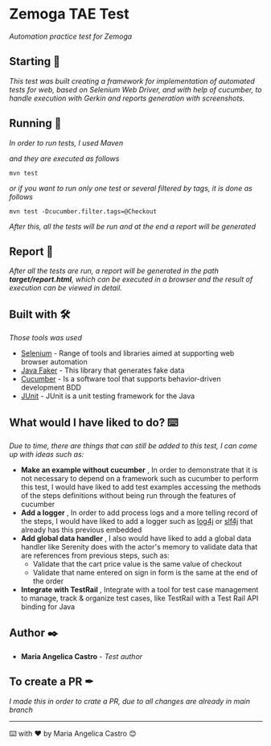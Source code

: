 
# Zemoga TAE Test

_Automation practice test for Zemoga_

## Starting 🚀

_This test was built creating a framework for implementation of automated tests for web, based on Selenium Web Driver, and with help of cucumber, to handle execution with Gerkin and reports generation with screenshots._


## Running 🔧

_In order to run tests, I used Maven_

_and they are executed as follows_

```
mvn test
```
_or if you want to run only one test or several filtered by tags, it is done as follows_

```
mvn test -Dcucumber.filter.tags=@Checkout
```

_After this, all the tests will be run and at the end a report will be generated_


## Report 🧾

_After all the tests are run, a report will be generated in the path **target/report.html**, which can be executed in a browser and the result of execution can be viewed in detail._


## Built with 🛠️

_Those tools was used_

* [Selenium](https://www.selenium.dev/) - Range of tools and libraries aimed at supporting web browser automation
* [Java Faker](https://github.com/DiUS/java-faker) - This library that generates fake data
* [Cucumber](https://cucumber.io/) - Is a software tool that supports behavior-driven development BDD
* [JUnit](https://junit.org/junit5/) - JUnit is a unit testing framework for the Java


## What would I have liked to do? ⌨️

_Due to time, there are things that can still be added to this test, I can come up with ideas such as:_

- **Make an example without cucumber** , In order to demonstrate that it is not necessary to depend on a framework such as cucumber to perform this test, I would have liked to add test examples accessing the methods of the steps definitions without being run through the features of cucumber
- **Add a logger** , In order to add process logs and a more telling record of the steps, I would have liked to add a logger such as [log4j](https://logging.apache.org/log4j/2.x/) or [slf4j](https://www.slf4j.org/) that already has this previous embedded
- **Add global data handler** , I also would have liked to add a global data handler like Serenity does with the actor's memory to validate data that are references from previous steps, such as:
  - Validate that the cart price value is the same value of checkout 
  - Validate that name entered on sign in form is the same at the end of the order
- **Integrate with TestRail** , Integrate with a tool for test case management to manage, track & organize test cases, like TestRail with a Test Rail API binding for Java

## Author ✒️

* **Maria Angelica Castro** - *Test author*

## To create a PR ✒
_I made this in order to crate a PR, due to all changes are already in main branch_

---
⌨️ with ❤️ by Maria Angelica Castro 😊
   